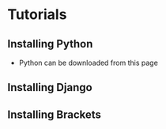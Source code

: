 # Tutorials

## Installing Python

* Python can be downloaded from this page 
## Installing Django
## Installing Brackets 
## 